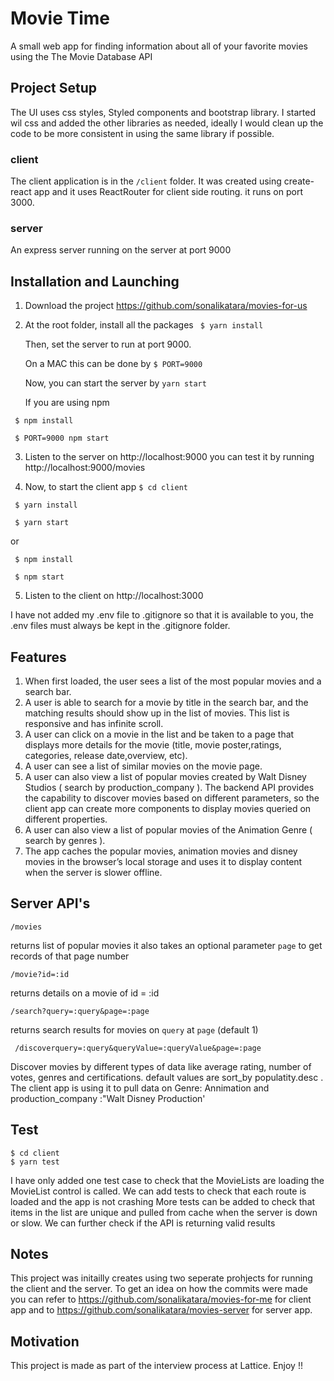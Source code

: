 
# Movie Time

A small web app for finding information about all of your favorite movies using the The Movie Database API

## Project Setup

The UI uses css styles, Styled components and bootstrap library. I started wil css and added the other libraries as needed, ideally I would clean up the code to be more consistent in using the same library if possible.
### client
The client application is in the ` /client ` folder. 
It was created using create-react app and it uses ReactRouter for client side routing. it runs on port 3000.
### server
An express server running on the server at port 9000


## Installation and Launching 

1. Download the project https://github.com/sonalikatara/movies-for-us

2. At the root folder, install all the packages
  `  $ yarn install  `
  
   Then, set the server to run at port 9000.

   On a MAC this can be done by 
  ` $ PORT=9000 `

   Now, you can start the server by 
  `yarn start `
  
   If you are using npm 
  ```
   $ npm install
  
   $ PORT=9000 npm start
  ```

3. Listen to the server on http://localhost:9000
  you can test it by running  http://localhost:9000/movies

4. Now, to start the client app
  ` $ cd client `

  ```
   $ yarn install
   
   $ yarn start   
  ```  
   or
  ``` 
   $ npm install
   
   $ npm start
 ``` 
 
 5. Listen to the client on http://localhost:3000

I have not added my .env file to .gitignore so that it is available to you, the .env files must always be kept in the .gitignore folder.

## Features
1. When first loaded, the user sees a list of the most popular movies and a search bar.
2. A user is able to search for a movie by title in the search bar, and the matching results should show up in the list of movies. This list is responsive and has infinite scroll.
3. A user can click on a movie in the list and be taken to a page that displays more details for the movie (title, movie poster,ratings, categories, release date,overview, etc).
4. A user can see a list of similar movies on the movie page.
5. A user can also view a list of popular movies created by Walt Disney Studios ( search by production_company ). The backend API provides the capability to discover movies based on different parameters, so the client app can create more components to display movies queried on different properties.
6. A user can also view a list of popular movies of the Animation Genre ( search by genres ).
7. The app caches the popular movies, animation movies and disney movies in the browser’s local storage and uses it to display content when the server is slower offline.
 
## Server API's

` /movies  `          

returns list of popular movies it also takes an optional parameter `page` to get records of that page number

` /movie?id=:id   `  

returns details on a movie of id = :id

 ` /search?query=:query&page=:page  `     

returns search results for movies on `query` at `page` (default 1) 

 ` /discoverquery=:query&queryValue=:queryValue&page=:page`

Discover movies by different types of data like average rating, number of votes, genres and certifications. default values are sort_by populatity.desc . The client app is using it to pull data on Genre: Annimation and production_company :"Walt Disney Production' 

## Test
```
$ cd client
$ yarn test
```
I have only added one test case to check that the MovieLists are loading the MovieList control is called.
We can add tests to check that each route is loaded and the app is not crashing
More tests can be added to check that items in the list are unique and pulled from cache when the server is down or slow.
We can further check if the API is returning valid results

## Notes
This project was initailly creates using two seperate prohjects for running the client and the server.
To get an idea on how the commits were made you can refer to https://github.com/sonalikatara/movies-for-me for client app and to https://github.com/sonalikatara/movies-server for server app. 

## Motivation
This project is made as part of the interview process at Lattice. 
Enjoy !!
 
 

